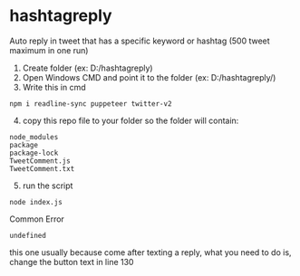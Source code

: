 # hashtagreply
Auto reply in tweet that has a specific keyword or hashtag (500 tweet maximum in one run)

1. Create folder (ex: D:/hashtagreply)
2. Open Windows CMD and point it to the folder (ex: D:/hashtagreply/)
3. Write this in cmd 

```
npm i readline-sync puppeteer twitter-v2
```
4. copy this repo file to your folder so the folder will contain:

```
node_modules
package
package-lock
TweetComment.js
TweetComment.txt
```

5. run the script

```
node index.js
```


Common Error

```
undefined
```
this one usually because come after texting a reply, what you need to do is, change the button text in line 130 
